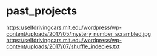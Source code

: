 # past_projects
https://selfdrivingcars.mit.edu/wordpress/wp-content/uploads/2017/05/mystery_number_scrambled.jpg
https://selfdrivingcars.mit.edu/wordpress/wp-content/uploads/2017/07/shuffle_indecies.txt
